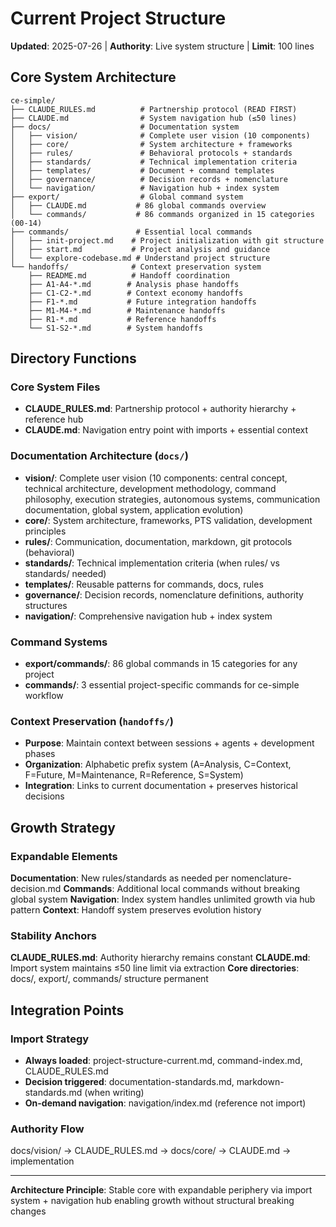# Current Project Structure

**Updated**: 2025-07-26 | **Authority**: Live system structure | **Limit**: 100 lines

## Core System Architecture

```
ce-simple/
├── CLAUDE_RULES.md          # Partnership protocol (READ FIRST)
├── CLAUDE.md                # System navigation hub (≤50 lines) 
├── docs/                    # Documentation system
│   ├── vision/              # Complete user vision (10 components)
│   ├── core/                # System architecture + frameworks
│   ├── rules/               # Behavioral protocols + standards  
│   ├── standards/           # Technical implementation criteria
│   ├── templates/           # Document + command templates
│   ├── governance/          # Decision records + nomenclature
│   └── navigation/          # Navigation hub + index system
├── export/                  # Global command system
│   ├── CLAUDE.md           # 86 global commands overview
│   └── commands/           # 86 commands organized in 15 categories (00-14)
├── commands/               # Essential local commands
│   ├── init-project.md    # Project initialization with git structure
│   ├── start.md           # Project analysis and guidance  
│   └── explore-codebase.md # Understand project structure
└── handoffs/              # Context preservation system
    ├── README.md          # Handoff coordination
    ├── A1-A4-*.md        # Analysis phase handoffs
    ├── C1-C2-*.md        # Context economy handoffs
    ├── F1-*.md           # Future integration handoffs
    ├── M1-M4-*.md        # Maintenance handoffs
    ├── R1-*.md           # Reference handoffs
    └── S1-S2-*.md        # System handoffs
```

## Directory Functions

### Core System Files
- **CLAUDE_RULES.md**: Partnership protocol + authority hierarchy + reference hub
- **CLAUDE.md**: Navigation entry point with imports + essential context

### Documentation Architecture (`docs/`)
- **vision/**: Complete user vision (10 components: central concept, technical architecture, development methodology, command philosophy, execution strategies, autonomous systems, communication documentation, global system, application evolution)
- **core/**: System architecture, frameworks, PTS validation, development principles
- **rules/**: Communication, documentation, markdown, git protocols (behavioral)
- **standards/**: Technical implementation criteria (when rules/ vs standards/ needed)
- **templates/**: Reusable patterns for commands, docs, rules
- **governance/**: Decision records, nomenclature definitions, authority structures
- **navigation/**: Comprehensive navigation hub + index system

### Command Systems
- **export/commands/**: 86 global commands in 15 categories for any project
- **commands/**: 3 essential project-specific commands for ce-simple workflow

### Context Preservation (`handoffs/`)
- **Purpose**: Maintain context between sessions + agents + development phases
- **Organization**: Alphabetic prefix system (A=Analysis, C=Context, F=Future, M=Maintenance, R=Reference, S=System)
- **Integration**: Links to current documentation + preserves historical decisions

## Growth Strategy

### Expandable Elements
**Documentation**: New rules/standards as needed per nomenclature-decision.md
**Commands**: Additional local commands without breaking global system
**Navigation**: Index system handles unlimited growth via hub pattern
**Context**: Handoff system preserves evolution history

### Stability Anchors
**CLAUDE_RULES.md**: Authority hierarchy remains constant
**CLAUDE.md**: Import system maintains ≤50 line limit via extraction
**Core directories**: docs/, export/, commands/ structure permanent

## Integration Points

### Import Strategy
- **Always loaded**: project-structure-current.md, command-index.md, CLAUDE_RULES.md
- **Decision triggered**: documentation-standards.md, markdown-standards.md (when writing)
- **On-demand navigation**: navigation/index.md (reference not import)

### Authority Flow
docs/vision/ → CLAUDE_RULES.md → docs/core/ → CLAUDE.md → implementation

---

**Architecture Principle**: Stable core with expandable periphery via import system + navigation hub enabling growth without structural breaking changes